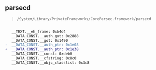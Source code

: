 ## parsecd

> `/System/Library/PrivateFrameworks/CoreParsec.framework/parsecd`

```diff

   __TEXT.__eh_frame: 0xb4d4
   __DATA_CONST.__auth_got: 0x2888
   __DATA_CONST.__got: 0x1490
-  __DATA_CONST.__auth_ptr: 0x1e08
+  __DATA_CONST.__auth_ptr: 0x1e38
   __DATA_CONST.__const: 0xdeb0
   __DATA_CONST.__cfstring: 0x8c0
   __DATA_CONST.__objc_classlist: 0x3c8

```
